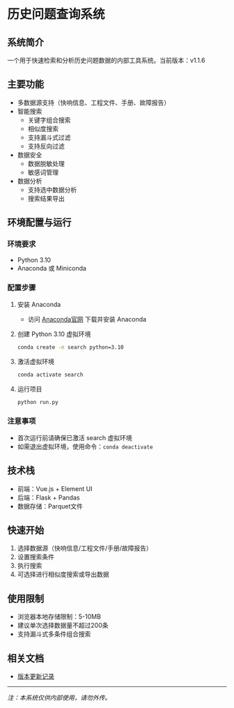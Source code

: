 # 历史问题查询系统

## 系统简介
一个用于快速检索和分析历史问题数据的内部工具系统。当前版本：v1.1.6

## 主要功能
- 多数据源支持（快响信息、工程文件、手册、故障报告）
- 智能搜索
  - 关键字组合搜索
  - 相似度搜索
  - 支持漏斗式过滤
  - 支持反向过滤
- 数据安全
  - 数据脱敏处理
  - 敏感词管理
- 数据分析
  - 支持选中数据分析
  - 搜索结果导出

## 环境配置与运行
### 环境要求
- Python 3.10
- Anaconda 或 Miniconda

### 配置步骤
1. 安装 Anaconda
   - 访问 [Anaconda官网](https://www.anaconda.com/download) 下载并安装 Anaconda

2. 创建 Python 3.10 虚拟环境
   ```bash
   conda create -n search python=3.10
   ```

3. 激活虚拟环境
   ```bash
   conda activate search
   ```

4. 运行项目
   ```bash
   python run.py
   ```

### 注意事项
- 首次运行前请确保已激活 search 虚拟环境
- 如需退出虚拟环境，使用命令：`conda deactivate`

## 技术栈
- 前端：Vue.js + Element UI
- 后端：Flask + Pandas
- 数据存储：Parquet文件

## 快速开始
1. 选择数据源（快响信息/工程文件/手册/故障报告）
2. 设置搜索条件
3. 执行搜索
4. 可选择进行相似度搜索或导出数据

## 使用限制
- 浏览器本地存储限制：5-10MB
- 建议单次选择数据量不超过200条
- 支持漏斗式多条件组合搜索

## 相关文档
- [版本更新记录](CHANGELOG.md)

---

*注：本系统仅供内部使用，请勿外传。*
